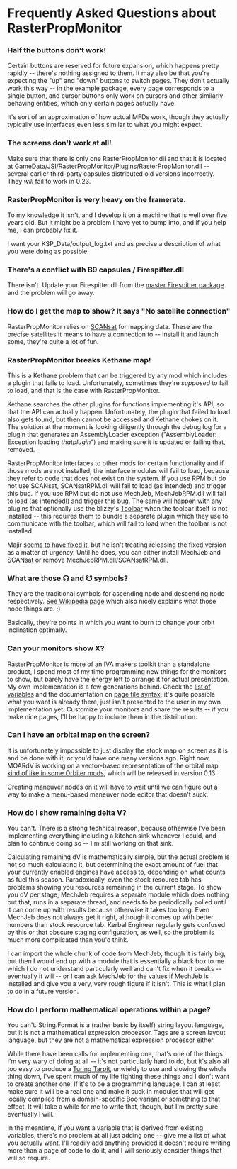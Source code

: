 # Frequently Asked Questions about RasterPropMonitor

### Half the buttons don't work!

Certain buttons are reserved for future expansion, which happens pretty rapidly -- there's nothing assigned to them. It may also be that you're expecting the "up" and "down" buttons to switch pages. They don't actually work this way -- in the example package, every page corresponds to a single button, and cursor buttons only work on cursors and other similarly-behaving entities, which only certain pages actually have.

It's sort of an approximation of how actual MFDs work, though they actually typically use interfaces even less similar to what you might expect. 

### The screens don't work at all!

Make sure that there is only one RasterPropMonitor.dll and that it is located at GameData/JSI/RasterPropMonitor/Plugins/RasterPropMonitor.dll -- several earlier third-party capsules distributed old versions incorrectly. They *will* fail to work in 0.23.

### RasterPropMonitor is very heavy on the framerate.

To my knowledge it isn't, and I develop it on a machine that is well over five years old. But it might be a problem I have yet to bump into, and if you help me, I can probably fix it.

I want your KSP_Data/output_log.txt and as precise a description of what you were doing as possible.

### There's a conflict with B9 capsules / Firespitter.dll

There isn't. Update your Firespitter.dll from the [master Firespitter package](http://kerbalspaceport.com/firespitter-propeller-plane-parts/) and the problem will go away.

### How do I get the map to show? It says "No satellite connection"

RasterPropMonitor relies on [SCANsat](http://forum.kerbalspaceprogram.com/threads/55832) for mapping data. These are the precise satellites it means to have a connection to -- install it and launch some, they're quite a lot of fun.

### RasterPropMonitor breaks Kethane map!

This is a Kethane problem that can be triggered by any mod which includes a plugin that fails to load. Unfortunately, sometimes they're *supposed* to fail to load, and that is the case with RasterPropMonitor.

Kethane searches the other plugins for functions implementing it's API, so that the API can actually happen. Unfortunately, the plugin that failed to load also gets found, but then cannot be accessed and Kethane chokes on it. The solution at the moment is looking diligently through the debug log for a plugin that generates an AssemblyLoader exception ("AssemblyLoader: Exception loading *thatplugin*") and making sure it is updated or failing that, removed.

RasterPropMonitor interfaces to other mods for certain functionality and if those mods are not installed, the interface modules will fail to load, because they refer to code that does not exist on the system. If you use RPM but do not use SCANsat, SCANsatRPM.dll will fail to load (as intended) and trigger this bug. If you use RPM but do not use MechJeb, MechJebRPM.dll will fail to load (as intended!) and trigger this bug. The same will happen with any plugins that optionally use the blizzy's [Toolbar](http://forum.kerbalspaceprogram.com/threads/60066) when the toolbar itself is not installed -- this requires them to bundle a separate plugin which they use to communicate with the toolbar, which will fail to load when the toolbar is not installed.

Majir [seems to have fixed it](https://github.com/Majiir/Kethane/commit/e97d806b63cad6921532a612974fd941c9f50209), but he isn't treating releasing the fixed version as a matter of urgency. Until he does, you can either install MechJeb and SCANsat or remove MechJebRPM.dll/SCANsatRPM.dll.

### What are those ☊ and ☋ symbols?

They are the traditional symbols for ascending node and descending node respectively. [See Wikipedia page](https://en.wikipedia.org/wiki/Orbital%20node) which also nicely explains what those node things are. :)

Basically, they're points in which you want to burn to change your orbit inclination optimally.

### Can your monitors show X?

RasterPropMonitor is more of an IVA makers toolkit than a standalone product, I spend most of my time programming new things for the monitors to show, but barely have the energy left to arrange it for actual presentation. My own implementation is a few generations behind. Check the [list of variables](https://github.com/Mihara/RasterPropMonitor/wiki/Defined-variables) and the documentation on [page file syntax](https://github.com/Mihara/RasterPropMonitor/wiki/Writing-page-definition-files), it's quite possible what you want is already there, just isn't presented to the user in my own implementation yet. Customize your monitors and share the results -- if you make nice pages, I'll be happy to include them in the distribution.

### Can I have an orbital map on the screen?

It is unfortunately impossible to just display the stock map on screen as it is and be done with it, or you'd have one many versions ago. Right now, MOARdV is working on a vector-based representation of the orbital map [kind of like in some Orbiter mods](http://users.kymp.net/p501474a/Orbiter/sc2.gif), which will be released in version 0.13.

Creating maneuver nodes on it will have to wait until we can figure out a way to make a menu-based maneuver node editor that doesn't suck.

### How do I show remaining delta V?

You can't. There is a strong technical reason, because otherwise I've been implementing everything including a kitchen sink whenever I could, and plan to continue doing so -- I'm still working on that sink.

Calculating remaining dV is mathematically simple, but the actual problem is not so much calculating it, but determining the exact amount of fuel that your currently enabled engines have access to, depending on what counts as fuel this season. Paradoxically, even the stock resource tab has problems showing you resources remaining in the current stage. To show you dV per stage, MechJeb requires a separate module which does nothing but that, runs in a separate thread, and needs to be periodically polled until it can come up with results because otherwise it takes too long. Even MechJeb does not always get it right, although it comes up with better numbers than stock resource tab. Kerbal Engineer regularly gets confused by this or that obscure staging configuration, as well, so the problem is much more complicated than you'd think.

I can import the whole chunk of code from MechJeb, though it is fairly big, but then I would end up with a module that is essentially a black box to me which I do not understand particularly well and can't fix when it breaks -- eventually it will -- or I can ask MechJeb for the values if MechJeb is installed and give you a very, very rough figure if it isn't. This is what I plan to do in a future version.

### How do I perform mathematical operations within a page? 

You can't. String.Format is a (rather basic by itself) string layout language, but it is not a mathematical expression processor. Tags are a screen layout language, but they are not a mathematical expression processor either.

While there have been calls for implementing one, that's one of the things I'm very wary of doing at all -- it's not particularly hard to do, but it's also all too easy to produce a [Turing Tarpit](https://en.wikipedia.org/wiki/Turing%20tarpit), unwieldy to use and slowing the whole thing down, I've spent much of my life fighting these things and I don't want to create another one. If it's to be a programming language, I can at least make sure it will be a real one and make it suck in modules that will get locally compiled from a domain-specific [Boo](http://boo.codehaus.org/) variant or something to that effect. It will take a while for me to write that, though, but I'm pretty sure eventually I will.

In the meantime, if you want a variable that is derived from existing variables, there's no problem at all just adding one -- give me a list of what you actually want. I'll readily add anything provided it doesn't require writing more than a page of code to do it, and I will seriously consider things that will so require.